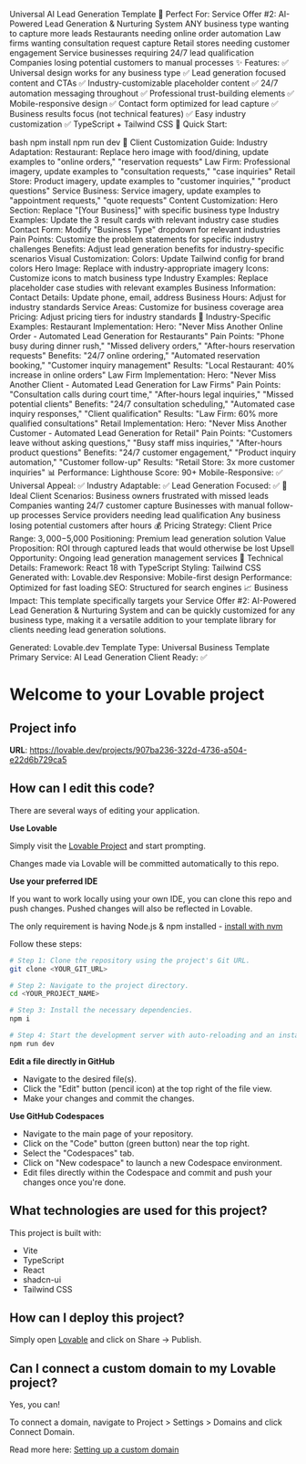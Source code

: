 Universal AI Lead Generation Template
🎯 Perfect For:
Service Offer #2: AI-Powered Lead Generation & Nurturing System
ANY business type wanting to capture more leads
Restaurants needing online order automation
Law firms wanting consultation request capture
Retail stores needing customer engagement
Service businesses requiring 24/7 lead qualification
Companies losing potential customers to manual processes
✨ Features:
✅ Universal design works for any business type
✅ Lead generation focused content and CTAs
✅ Industry-customizable placeholder content
✅ 24/7 automation messaging throughout
✅ Professional trust-building elements
✅ Mobile-responsive design
✅ Contact form optimized for lead capture
✅ Business results focus (not technical features)
✅ Easy industry customization
✅ TypeScript + Tailwind CSS
🚀 Quick Start:

bash
npm install
npm run dev
🎨 Client Customization Guide:
Industry Adaptation:
Restaurant: Replace hero image with food/dining, update examples to "online orders," "reservation requests"
Law Firm: Professional imagery, update examples to "consultation requests," "case inquiries"
Retail Store: Product imagery, update examples to "customer inquiries," "product questions"
Service Business: Service imagery, update examples to "appointment requests," "quote requests"
Content Customization:
Hero Section: Replace "[Your Business]" with specific business type
Industry Examples: Update the 3 result cards with relevant industry case studies
Contact Form: Modify "Business Type" dropdown for relevant industries
Pain Points: Customize the problem statements for specific industry challenges
Benefits: Adjust lead generation benefits for industry-specific scenarios
Visual Customization:
Colors: Update Tailwind config for brand colors
Hero Image: Replace with industry-appropriate imagery
Icons: Customize icons to match business type
Industry Examples: Replace placeholder case studies with relevant examples
Business Information:
Contact Details: Update phone, email, address
Business Hours: Adjust for industry standards
Service Areas: Customize for business coverage area
Pricing: Adjust pricing tiers for industry standards
🎯 Industry-Specific Examples:
Restaurant Implementation:
Hero: "Never Miss Another Online Order - Automated Lead Generation for Restaurants"
Pain Points: "Phone busy during dinner rush," "Missed delivery orders," "After-hours reservation requests"
Benefits: "24/7 online ordering," "Automated reservation booking," "Customer inquiry management"
Results: "Local Restaurant: 40% increase in online orders"
Law Firm Implementation:
Hero: "Never Miss Another Client - Automated Lead Generation for Law Firms"
Pain Points: "Consultation calls during court time," "After-hours legal inquiries," "Missed potential clients"
Benefits: "24/7 consultation scheduling," "Automated case inquiry responses," "Client qualification"
Results: "Law Firm: 60% more qualified consultations"
Retail Implementation:
Hero: "Never Miss Another Customer - Automated Lead Generation for Retail"
Pain Points: "Customers leave without asking questions," "Busy staff miss inquiries," "After-hours product questions"
Benefits: "24/7 customer engagement," "Product inquiry automation," "Customer follow-up"
Results: "Retail Store: 3x more customer inquiries"
📊 Performance:
Lighthouse Score: 90+
Mobile-Responsive: ✅
Universal Appeal: ✅
Industry Adaptable: ✅
Lead Generation Focused: ✅
🎯 Ideal Client Scenarios:
Business owners frustrated with missed leads
Companies wanting 24/7 customer capture
Businesses with manual follow-up processes
Service providers needing lead qualification
Any business losing potential customers after hours
💰 Pricing Strategy:
Client Price Range: $3,000-$5,000
Positioning: Premium lead generation solution
Value Proposition: ROI through captured leads that would otherwise be lost
Upsell Opportunity: Ongoing lead generation management services
🔧 Technical Details:
Framework: React 18 with TypeScript
Styling: Tailwind CSS
Generated with: Lovable.dev
Responsive: Mobile-first design
Performance: Optimized for fast loading
SEO: Structured for search engines
📈 Business Impact:
This template specifically targets your Service Offer #2: AI-Powered Lead Generation & Nurturing System and can be quickly customized for any business type, making it a versatile addition to your template library for clients needing lead generation solutions.

Generated: Lovable.dev
Template Type: Universal Business Template
Primary Service: AI Lead Generation
Client Ready: ✅

# Welcome to your Lovable project

## Project info

**URL**: https://lovable.dev/projects/907ba236-322d-4736-a504-e22d6b729ca5

## How can I edit this code?

There are several ways of editing your application.

**Use Lovable**

Simply visit the [Lovable Project](https://lovable.dev/projects/907ba236-322d-4736-a504-e22d6b729ca5) and start prompting.

Changes made via Lovable will be committed automatically to this repo.

**Use your preferred IDE**

If you want to work locally using your own IDE, you can clone this repo and push changes. Pushed changes will also be reflected in Lovable.

The only requirement is having Node.js & npm installed - [install with nvm](https://github.com/nvm-sh/nvm#installing-and-updating)

Follow these steps:

```sh
# Step 1: Clone the repository using the project's Git URL.
git clone <YOUR_GIT_URL>

# Step 2: Navigate to the project directory.
cd <YOUR_PROJECT_NAME>

# Step 3: Install the necessary dependencies.
npm i

# Step 4: Start the development server with auto-reloading and an instant preview.
npm run dev
```

**Edit a file directly in GitHub**

- Navigate to the desired file(s).
- Click the "Edit" button (pencil icon) at the top right of the file view.
- Make your changes and commit the changes.

**Use GitHub Codespaces**

- Navigate to the main page of your repository.
- Click on the "Code" button (green button) near the top right.
- Select the "Codespaces" tab.
- Click on "New codespace" to launch a new Codespace environment.
- Edit files directly within the Codespace and commit and push your changes once you're done.

## What technologies are used for this project?

This project is built with:

- Vite
- TypeScript
- React
- shadcn-ui
- Tailwind CSS

## How can I deploy this project?

Simply open [Lovable](https://lovable.dev/projects/907ba236-322d-4736-a504-e22d6b729ca5) and click on Share -> Publish.

## Can I connect a custom domain to my Lovable project?

Yes, you can!

To connect a domain, navigate to Project > Settings > Domains and click Connect Domain.

Read more here: [Setting up a custom domain](https://docs.lovable.dev/tips-tricks/custom-domain#step-by-step-guide)
